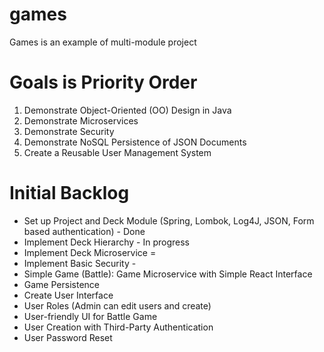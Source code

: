 # games

Games is an example of multi-module project

# Goals is Priority Order

1. Demonstrate Object-Oriented (OO) Design in Java
2. Demonstrate Microservices
3. Demonstrate Security
4. Demonstrate NoSQL Persistence of JSON Documents
5. Create a Reusable User Management System

# Initial Backlog

- Set up Project and Deck Module (Spring, Lombok, Log4J, JSON, Form based authentication) - Done
- Implement Deck Hierarchy - In progress
- Implement Deck Microservice =
- Implement Basic Security -
- Simple Game (Battle): Game Microservice with Simple React Interface
- Game Persistence
- Create User Interface
- User Roles (Admin can edit users and create)
- User-friendly UI for Battle Game
- User Creation with Third-Party Authentication
- User Password Reset





